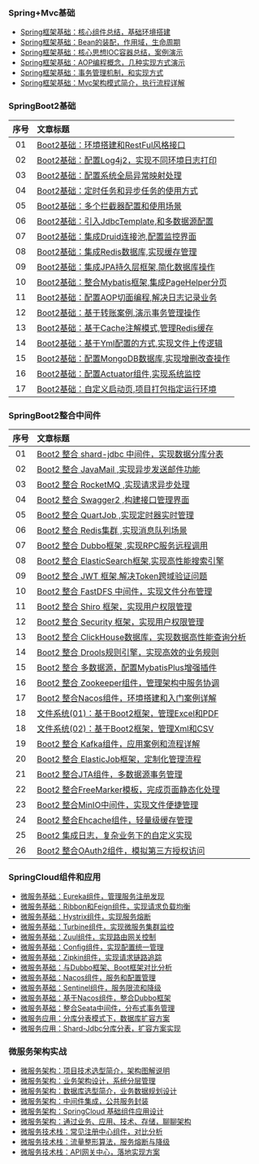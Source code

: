 ### Spring+Mvc基础

- [Spring框架基础：核心组件总结，基础环境搭建](https://mp.weixin.qq.com/s/kYetvxOuJhawAyRNxvo-qA)
- [Spring框架基础：Bean的装配，作用域，生命周期](https://mp.weixin.qq.com/s/AIXt2XjgzRGBZqPAknLNpw)
- [Spring框架基础：核心思想IOC容器总结，案例演示](https://mp.weixin.qq.com/s/BKNyWorBnoXa5_IhM63XPQ)
- [Spring框架基础：AOP编程概念，几种实现方式演示](https://mp.weixin.qq.com/s/kWubXXVIZwALbb7dPaJijw)
- [Spring框架基础：事务管理机制，和实现方式](https://mp.weixin.qq.com/s/VgqBJN09RuFbaxub7mOMBw)
- [Spring框架基础：Mvc架构模式简介，执行流程详解](https://mp.weixin.qq.com/s/jqv9qSiMDXtsk6ghmfAvxA)

### SpringBoot2基础

|序号|文章标题|
|:---:|:---|
|01|[Boot2基础：环境搭建和RestFul风格接口](https://mp.weixin.qq.com/s/X3xcNs545BUXQ0xMLaoKwQ)|
|02|[Boot2基础：配置Log4j2，实现不同环境日志打印](https://mp.weixin.qq.com/s/4bOBdPbqQ5yCUjI2PBIy7w)|
|03|[Boot2基础：配置系统全局异常映射处理](https://mp.weixin.qq.com/s/Js2M_4KrBxigifOB7Ho5zg)|
|04|[Boot2基础：定时任务和异步任务的使用方式](https://mp.weixin.qq.com/s/7ZnDQCrMl_jSkat91yV_XQ)|
|05|[Boot2基础：多个拦截器配置和使用场景](https://mp.weixin.qq.com/s/2ZM5qWKVew8fFhXpNybwgg)|
|06|[Boot2基础：引入JdbcTemplate,和多数据源配置](https://mp.weixin.qq.com/s/CBKLXJzFcW9_QtT8LyVqHw)|
|07|[Boot2基础：集成Druid连接池,配置监控界面](https://mp.weixin.qq.com/s/eD1BhrzBitcyIBsYI8z2vA)|
|08|[Boot2基础：集成Redis数据库,实现缓存管理](https://mp.weixin.qq.com/s/1onB_fy4eqgwKDjDIu1FxA)|
|09|[Boot2基础：集成JPA持久层框架,简化数据库操作](https://mp.weixin.qq.com/s/q4bG2ci4ww-ptaF8mN560Q)|
|10|[Boot2基础：整合Mybatis框架,集成PageHelper分页](https://mp.weixin.qq.com/s/gnBqg6US6a-eSWDxElNpOQ)|
|11|[Boot2基础：配置AOP切面编程,解决日志记录业务](https://mp.weixin.qq.com/s/ApFiEm0PRbGb0PzlO93OIA)|
|12|[Boot2基础：基于转账案例,演示事务管理操作](https://mp.weixin.qq.com/s/CABzsOxYTsk4nzcF07pLVg)|
|13|[Boot2基础：基于Cache注解模式,管理Redis缓存](https://mp.weixin.qq.com/s/FLTrQGe9sm1d84F5Wlh7TQ)|
|14|[Boot2基础：基于Yml配置的方式,实现文件上传逻辑](https://mp.weixin.qq.com/s/dWVX3kCQ1HdrYFuGFRu3DQ)|
|15|[Boot2基础：配置MongoDB数据库,实现增删改查操作](https://mp.weixin.qq.com/s/lZFVV356qmAp5w0UjdUK3g)|
|16|[Boot2基础：配置Actuator组件,实现系统监控](https://mp.weixin.qq.com/s/wFGN87uD9pPlny_1oYRzQQ)|
|17|[Boot2基础：自定义启动页,项目打包指定运行环境](https://mp.weixin.qq.com/s/W_ZOtKzzTkzi-DWOfh5rUQ)|

### SpringBoot2整合中间件

|序号|文章标题|
|:---:|:---|
|01|[Boot2 整合 shard-jdbc 中间件，实现数据分库分表](https://mp.weixin.qq.com/s/XNFjOyzUfeR6zMrlvNPB8g)|
|02|[Boot2 整合 JavaMail ,实现异步发送邮件功能](https://mp.weixin.qq.com/s/hadAFqK-w394K4XPWplANw)|
|03|[Boot2 整合 RocketMQ ,实现请求异步处理](https://mp.weixin.qq.com/s/uF29K8gzv7qHYk-K2pQkpQ)|
|04|[Boot2 整合 Swagger2 ,构建接口管理界面](https://mp.weixin.qq.com/s/ztmmC3bKlSfUl5Ec3qUPOQ)|
|05|[Boot2 整合 QuartJob ,实现定时器实时管理](https://mp.weixin.qq.com/s/CKf8JZEKx8HMidkYKRKo_w)|
|06|[Boot2 整合 Redis集群 ,实现消息队列场景](https://mp.weixin.qq.com/s/nU6hZY17cO7BF68YyI78Yw)|
|07|[Boot2 整合 Dubbo框架 ,实现RPC服务远程调用](https://mp.weixin.qq.com/s/uKvgLpASyJYC9mafO05Uvw)|
|08|[Boot2 整合 ElasticSearch框架,实现高性能搜索引擎](https://mp.weixin.qq.com/s/ZUj4qy7qHgmfYPTdimO-Hw)|
|09|[Boot2 整合 JWT 框架,解决Token跨域验证问题](https://mp.weixin.qq.com/s/CYvsho_kCwUndTuDkDOvOg)|
|10|[Boot2 整合 FastDFS 中间件，实现文件分布管理](https://mp.weixin.qq.com/s/c9DsOUF545oqD1Hft5DcQw)|
|11|[Boot2 整合 Shiro 框架，实现用户权限管理](https://mp.weixin.qq.com/s/3tyPcvfUzv6BI8KWkLZ53w)|
|12|[Boot2 整合 Security 框架，实现用户权限管理](https://mp.weixin.qq.com/s/7GYddhPSf3C7ZSEqF7OZKw)|
|13|[Boot2 整合 ClickHouse数据库，实现数据高性能查询分析](https://mp.weixin.qq.com/s/KoNVUAe1ttC9AX7JAMqfOA)|
|14|[Boot2 整合 Drools规则引擎，实现高效的业务规则](https://mp.weixin.qq.com/s/fBDv5N-5RxcuWMi6He3p4Q)|
|15|[Boot2 整合 多数据源，配置MybatisPlus增强插件](https://mp.weixin.qq.com/s/B738xzn848_YORt8qT-X5Q)|
|16|[Boot2 整合 Zookeeper组件，管理架构中服务协调](https://mp.weixin.qq.com/s/zjw-A7u-chGZhNgwuUsEPw)|
|17|[Boot2 整合Nacos组件，环境搭建和入门案例详解](https://mp.weixin.qq.com/s/jfkEtqFus8v_JXNrRSHYOA)|
|18|[文件系统(01)：基于Boot2框架，管理Excel和PDF](https://mp.weixin.qq.com/s/YQueOKCmAkVASHKtwz6pgw)|
|18|[文件系统(02)：基于Boot2框架，管理Xml和CSV](https://mp.weixin.qq.com/s/tIHykTG0ey1dwnTwzYwuig)|
|19|[Boot2 整合 Kafka组件，应用案例和流程详解](https://mp.weixin.qq.com/s/XP2LhioxBGk7z_vW1XN2nQ)|
|20|[Boot2 整合 ElasticJob框架，定制化管理流程](https://mp.weixin.qq.com/s/eFKq3zKksbwzHZ3d81HaZw)|
|21|[Boot2 整合JTA组件，多数据源事务管理](https://mp.weixin.qq.com/s/6zR4JXDnoinzLDUaENWVSA)|
|22|[Boot2 整合FreeMarker模板，完成页面静态化处理](https://mp.weixin.qq.com/s/HwFT_E7v0ms_jQWP7ztZCA)|
|23|[Boot2 整合MinIO中间件，实现文件便捷管理](https://mp.weixin.qq.com/s/93aQawYIT2Ce-9CvkHjQrQ)|
|24|[Boot2 整合Ehcache组件，轻量级缓存管理](https://mp.weixin.qq.com/s/4DxEMZURjRyszzCuhI9SGw)|
|25|[Boot2 集成日志，复杂业务下的自定义实现](https://mp.weixin.qq.com/s/Cnieu8n-wkTyGbUd0WxG6g)|
|26|[Boot2 整合OAuth2组件，模拟第三方授权访问](https://mp.weixin.qq.com/s/lNo-hchm1GHabq-9I-OBDw)|

### SpringCloud组件和应用

- [微服务基础：Eureka组件，管理服务注册发现](https://mp.weixin.qq.com/s/cbEnCOhgo-5wGFX-GAUQtg)
- [微服务基础：Ribbon和Feign组件，实现请求负载均衡](https://mp.weixin.qq.com/s/yHCC-MwFtDda_y817CV2XA)
- [微服务基础：Hystrix组件，实现服务熔断](https://mp.weixin.qq.com/s/pDrda8tBbNfReWVQrzal6w)
- [微服务基础：Turbine组件，实现微服务集群监控](https://mp.weixin.qq.com/s/-PPL5jwe4OdoBq7kQwePKA)
- [微服务基础：Zuul组件，实现路由网关控制](https://mp.weixin.qq.com/s/A7xiIp9EG62_1y-F23TATg)
- [微服务基础：Config组件，实现配置统一管理](https://mp.weixin.qq.com/s/_WZ1r0Kas5yMMPfwZ4MRUw)
- [微服务基础：Zipkin组件，实现请求链路追踪](https://mp.weixin.qq.com/s/p3p3Wi72rJngqMz4FSICBQ)
- [微服务基础：与Dubbo框架、Boot框架对比分析](https://mp.weixin.qq.com/s/RC8F_D1J75XEv7oR7xdK5Q)
- [微服务基础：Nacos组件，服务和配置管理](https://mp.weixin.qq.com/s/adwfdDGg9DQleYLECA8raQ)
- [微服务基础：Sentinel组件，服务限流和降级](https://mp.weixin.qq.com/s/L_Q9PyPKngmCx-c94o0UmA)
- [微服务基础：基于Nacos组件，整合Dubbo框架](https://mp.weixin.qq.com/s/Z_4i3SP3mRDMOSYBRQFQhQ)
- [微服务基础：整合Seata中间件，分布式事务管理](https://mp.weixin.qq.com/s/NoQaQUDQcdGIXbHwcJZPkw)
- [微服务应用：分库分表模式下，数据库扩容方案](https://mp.weixin.qq.com/s/yCRwHGUd7xzQeEhoXFeO-w)
- [微服务应用：Shard-Jdbc分库分表，扩容方案实现](https://mp.weixin.qq.com/s/QHF4qFP0JUhmievlj3FQPQ)

### 微服务架构实战

- [微服务架构：项目技术选型简介，架构图解说明](https://mp.weixin.qq.com/s/kxbNXupDxcuISm-vW9nhyA)
- [微服务架构：业务架构设计，系统分层管理](https://mp.weixin.qq.com/s/sx_BSfA5zMJ9FaPAApS3Aw)
- [微服务架构：数据库选型简介，业务数据规划设计](https://mp.weixin.qq.com/s/hdS2IB0kx-ehBsEWed75xg)
- [微服务架构：中间件集成，公共服务封装](https://mp.weixin.qq.com/s/5yR5czRHu4EARw5MvnyxcQ)
- [微服务架构：SpringCloud 基础组件应用设计](https://mp.weixin.qq.com/s/ddyXWTtN2zMnWJZ-T8H8_w)
- [微服务架构：通过业务、应用、技术、存储，聊聊架构](https://mp.weixin.qq.com/s/mzOK_JOb_i_G1cqy0YAvYw)
- [微服务技术栈：常见注册中心组件，对比分析](https://mp.weixin.qq.com/s/yBrIZFXe6q7tfRrJC_FUQA)
- [微服务技术栈：流量整形算法，服务熔断与降级](https://mp.weixin.qq.com/s/ocYnPQl-KQ-QPRHnTki7zg)
- [微服务技术栈：API网关中心，落地实现方案](https://mp.weixin.qq.com/s/flNZVxrV5bmz1QasPp3NMg)
